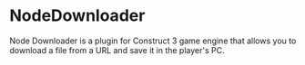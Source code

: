 # NodeDownloader
Node Downloader is a plugin for Construct 3 game engine that allows you to download a file from a URL and save it in the player's PC.
